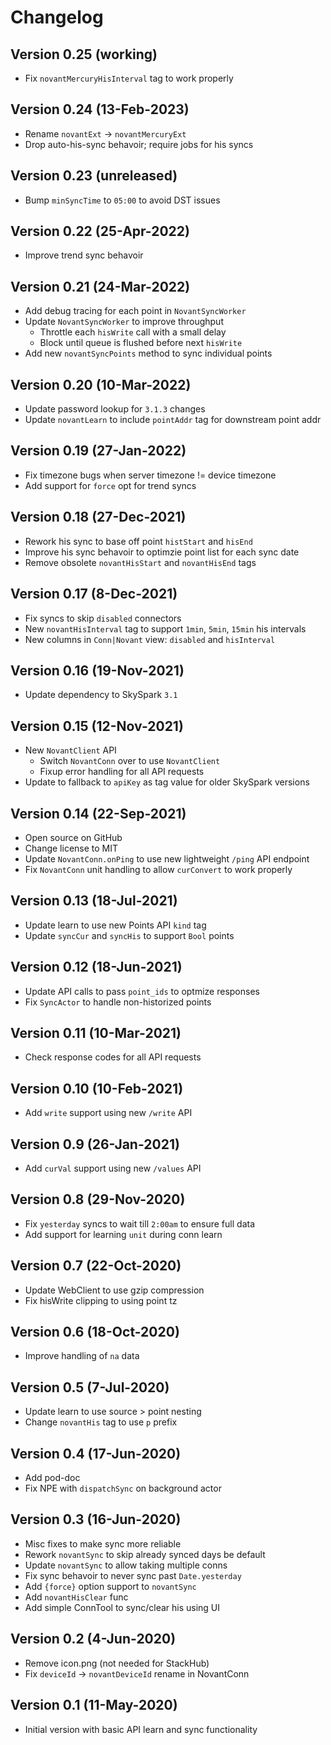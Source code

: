 # Changelog

## Version 0.25 (working)
* Fix `novantMercuryHisInterval` tag to work properly

## Version 0.24 (13-Feb-2023)
* Rename `novantExt` -> `novantMercuryExt`
* Drop auto-his-sync behavoir; require jobs for his syncs

## Version 0.23 (unreleased)
* Bump `minSyncTime` to `05:00` to avoid DST issues

## Version 0.22 (25-Apr-2022)
* Improve trend sync behavoir

## Version 0.21 (24-Mar-2022)
* Add debug tracing for each point in `NovantSyncWorker`
* Update `NovantSyncWorker` to improve throughput
    - Throttle each `hisWrite` call with a small delay
    - Block until queue is flushed before next `hisWrite`
* Add new `novantSyncPoints` method to sync individual points

## Version 0.20 (10-Mar-2022)
* Update password lookup for `3.1.3` changes
* Update `novantLearn` to include `pointAddr` tag for downstream point addr

## Version 0.19 (27-Jan-2022)
* Fix timezone bugs when server timezone != device timezone
* Add support for `force` opt for trend syncs

## Version 0.18 (27-Dec-2021)
* Rework his sync to base off point `histStart` and `hisEnd`
* Improve his sync behavoir to optimzie point list for each sync date
* Remove obsolete `novantHisStart` and `novantHisEnd` tags

## Version 0.17 (8-Dec-2021)
* Fix syncs to skip `disabled` connectors
* New `novantHisInterval` tag to support `1min`, `5min`, `15min` his intervals
* New columns in `Conn|Novant` view: `disabled` and `hisInterval`

## Version 0.16 (19-Nov-2021)
* Update dependency to SkySpark `3.1`

## Version 0.15 (12-Nov-2021)
* New `NovantClient` API
   - Switch `NovantConn` over to use `NovantClient`
   - Fixup error handling for all API requests
* Update to fallback to `apiKey` as tag value for older SkySpark versions

## Version 0.14 (22-Sep-2021)
* Open source on GitHub
* Change license to MIT
* Update `NovantConn.onPing` to use new lightweight `/ping` API endpoint
* Fix `NovantConn` unit handling to allow `curConvert` to work properly

## Version 0.13 (18-Jul-2021)
* Update learn to use new Points API `kind` tag
* Update `syncCur` and `syncHis` to support `Bool` points

## Version 0.12 (18-Jun-2021)
* Update API calls to pass `point_ids` to optmize responses
* Fix `SyncActor` to handle non-historized points

## Version 0.11 (10-Mar-2021)
* Check response codes for all API requests

## Version 0.10 (10-Feb-2021)
* Add `write` support using new `/write` API

## Version 0.9 (26-Jan-2021)
* Add `curVal` support using new `/values` API

## Version 0.8 (29-Nov-2020)
* Fix `yesterday` syncs to wait till `2:00am` to ensure full data
* Add support for learning `unit` during conn learn

## Version 0.7 (22-Oct-2020)
* Update WebClient to use gzip compression
* Fix hisWrite clipping to using point tz

## Version 0.6 (18-Oct-2020)
* Improve handling of `na` data

## Version 0.5 (7-Jul-2020)
* Update learn to use source > point nesting
* Change `novantHis` tag to use `p` prefix

## Version 0.4 (17-Jun-2020)
* Add pod-doc
* Fix NPE with `dispatchSync` on background actor

## Version 0.3 (16-Jun-2020)
* Misc fixes to make sync more reliable
* Rework `novantSync` to skip already synced days be default
* Update `novantSync` to allow taking multiple conns
* Fix sync behavoir to never sync past `Date.yesterday`
* Add `{force}` option support to `novantSync`
* Add `novantHisClear` func
* Add simple ConnTool to sync/clear his using UI

## Version 0.2 (4-Jun-2020)
* Remove icon.png (not needed for StackHub)
* Fix `deviceId` -> `novantDeviceId` rename in NovantConn

## Version 0.1 (11-May-2020)
* Initial version with basic API learn and sync functionality